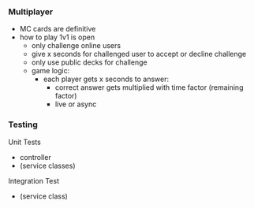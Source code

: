 ### Multiplayer

- MC cards are definitive
- how to play 1v1 is open
  - only challenge online users
  - give x seconds for challenged user to accept or decline challenge
  - only use public decks for challenge
  - game logic:
    - each player gets x seconds to answer:
      - correct answer gets multiplied with time factor (remaining factor)
      - live or async

### Testing

Unit Tests
- controller
- (service classes)

Integration Test
- (service class)